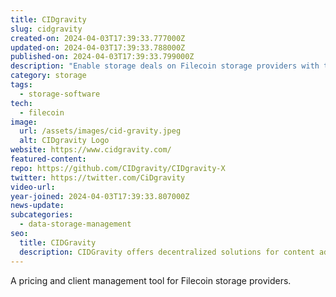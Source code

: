 ```yaml
---
title: CIDgravity
slug: cidgravity
created-on: 2024-04-03T17:39:33.777000Z
updated-on: 2024-04-03T17:39:33.788000Z
published-on: 2024-04-03T17:39:33.799000Z
description: "Enable storage deals on Filecoin storage providers with tailored pricing."
category: storage
tags:
  - storage-software
tech:
  - filecoin
image:
  url: /assets/images/cid-gravity.jpeg
  alt: CIDgravity Logo
website: https://www.cidgravity.com/
featured-content:
repo: https://github.com/CIDgravity/CIDgravity-X
twitter: https://twitter.com/CiDgravity
video-url:
year-joined: 2024-04-03T17:39:33.807000Z
news-update:
subcategories:
  - data-storage-management
seo:
  title: CIDGravity
  description: CIDGravity offers decentralized solutions for content addressable storage.
---
```


A pricing and client management tool for Filecoin storage providers.
